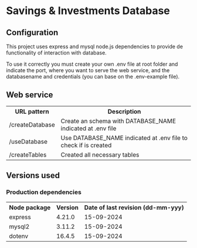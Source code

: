 # Savings & Investments Database
## Configuration
This project uses express and mysql node.js dependencies to provide de functionality of interaction with database.

To use it correctly you must create your own .env file at root folder and indicate the port, where you want to serve the web service, and the databasename and credentials (you can base on the .env-example file).

## Web service
<table>
    <tr>
        <th>URL pattern</th>
        <th>Description</th>
    </tr>
    <tr>
        <td>/createDatabase</td>
        <td>Create an schema with DATABASE_NAME indicated at .env file</td>
    </tr>
    <tr>
        <td>/useDatabase</td>
        <td>Use DATABASE_NAME indicated at .env file to check if is created</td>
    </tr>
    <tr>
        <td>/createTables</td>
        <td>Created all necessary tables</td>
    </tr>
</table>

## Versions used
### Production dependencies
<table>
    <tr>
        <th>Node package</th>
        <th>Version</th>
        <th>Date of last revision (dd-mm-yyy)</th>
    </tr>
    <tr>
        <td>express</td>
        <td>4.21.0</td>
        <td>15-09-2024</th>
    </tr>
    <tr>
        <td>mysql2</td>
        <td>3.11.2</td>
        <td>15-09-2024</th>
    </tr>
    <tr>
        <td>dotenv</td>
        <td>16.4.5</td>
        <td>15-09-2024</th>
    </tr>
</table>